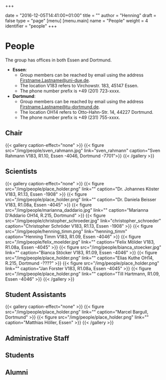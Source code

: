 +++

date = "2016-12-05T14:41:00+01:00"
title = ""
author = "Henning"
draft = false
type = "page"
[menu]
     [menu.main]
        name = "People"
        weight = 4
        identifier = "people"
+++

# People
The group has offices in both Essen and Dortmund.

* **Essen**:
  * Group members can be reached by email using the address Firstname.Lastname@uni-due.de.
  * The location V183 refers to Virchowstr. 183, 45147 Essen.
  * The phone number prefix is +49 (201) 723-xxxx.
* **Dortmund**:
  * Group members can be reached by email using the address Firstname.Lastname@tu-dortmund.de.
  * The location OH14 refers to Otto-Hahn-Str. 14, 44227 Dortmund.
  * The phone number prefix is +49 (231) 755-xxxx.


## Chair

{{< gallery caption-effect="none" >}}
{{< figure src="/img/people/sven_rahmann.jpg" link="sven_rahmann" caption="Sven Rahmann V183, R1.10, Essen -4046, Dortmund -7701">}}
{{< /gallery >}}

## Scientists

{{< gallery caption-effect="none" >}}
{{< figure src="/img/people/place_holder.png" link="" caption="Dr. Johannes Köster V183, R1.13, Essen -1908" >}}
{{< figure src="/img/people/place_holder.png" link="" caption="Dr. Daniela Beisser V183, R1.08a, Essen -4045" >}}
{{< figure src="/img/people/marianna_daddario.jpg" link="" caption="Marianna D'Addario OH14, R.215, Dortmund" >}}
{{< figure src="/img/people/christopher_schroeder.jpg" link="christopher_schroeder" caption="Christopher Schröder V183, R1.13, Essen -1908" >}}
{{< figure src="/img/people/henning_timm.png" link="henning_timm" caption="Henning Timm V183, R1.09, Essen -4046" >}}
{{< figure src="/img/people/felix_moelder.jpg" link="" caption="Felix Mölder V183, R1.08a, Essen -4045" >}}
{{< figure src="/img/people/bianca_stoecker.jpg" link="" caption="Bianca Stöcker V183, R1.09, Essen -4046" >}}
{{< figure src="/img/people/place_holder.png" link="" caption="Elias Kuthe OH14, R.215, Dortmund -????" >}}
{{< figure src="/img/people/place_holder.png" link="" caption="Jan Forster V183, R1.08a, Essen -4045" >}}
{{< figure src="/img/people/place_holder.png" link="" caption="Till Hartmann, R1.09, Essen -4046" >}}
{{< /gallery >}}

## Student Assistants

{{< gallery caption-effect="none" >}}
{{< figure src="/img/people/place_holder.png" link="" caption="Marcel Bargull, Dortmund" >}}
{{< figure src="/img/people/place_holder.png" link="" caption="Matthias Höller, Essen" >}}
{{< /gallery >}}

## Administrative Staff

## Students

## Alumni
